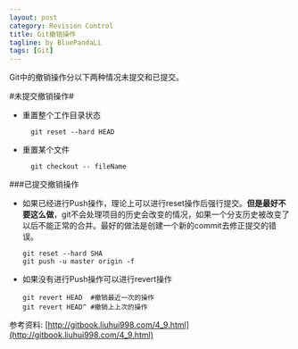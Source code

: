 ```yaml
---
layout: post
category: Revision Control
title: Git撤销操作
tagline: by BluePandaLi
tags: [Git]
---
```

Git中的撤销操作分以下两种情况未提交和已提交。

<!--more-->

#未提交撤销操作#

* 重置整个工作目录状态
 
		git reset --hard HEAD
* 重置某个文件  

		git checkout -- fileName
		
###已提交撤销操作  
*   如果已经进行Push操作，理论上可以进行reset操作后强行提交。**但是最好不要这么做**，git不会处理项目的历史会改变的情况，如果一个分支历史被改变了以后不能正常的合并。最好的做法是创建一个新的commit去修正提交的错误。  

		git reset --hard SHA
		git push -u master origin -f

*   如果没有进行Push操作可以进行revert操作  

		git revert HEAD  #撤销最近一次的操作
		git revert HEAD^ #撤销上上次的操作
		  
		  
		  
参考资料: [http://gitbook.liuhui998.com/4_9.html](http://gitbook.liuhui998.com/4_9.html)
	